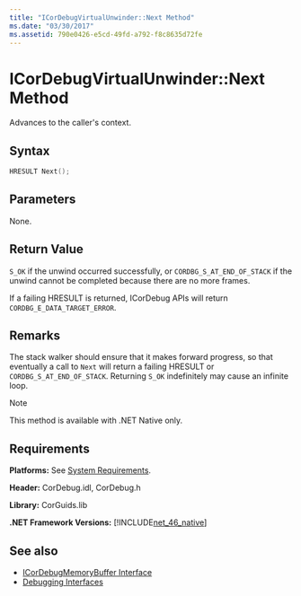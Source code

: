 ```yaml
---
title: "ICorDebugVirtualUnwinder::Next Method"
ms.date: "03/30/2017"
ms.assetid: 790e0426-e5cd-49fd-a792-f8c8635d72fe
---
```

# ICorDebugVirtualUnwinder::Next Method
Advances to the caller's context.  
  
## Syntax  
  
```cpp  
HRESULT Next();  
```  
  
## Parameters  
 None.  
  
## Return Value  
 `S_OK` if the unwind occurred successfully, or `CORDBG_S_AT_END_OF_STACK` if the unwind cannot be completed because there are no more frames.  
  
 If a failing HRESULT is returned, ICorDebug APIs will return `CORDBG_E_DATA_TARGET_ERROR`.  
  
## Remarks  
 The stack walker should ensure that it makes forward progress, so that eventually a call to `Next` will return a failing HRESULT or `CORDBG_S_AT_END_OF_STACK`. Returning `S_OK` indefinitely may cause an infinite loop.  
  
> [!NOTE]
> This method is available with .NET Native only.  
  
## Requirements  
 **Platforms:** See [System Requirements](../../get-started/system-requirements.md).  
  
 **Header:** CorDebug.idl, CorDebug.h  
  
 **Library:** CorGuids.lib  
  
 **.NET Framework Versions:** [!INCLUDE[net_46_native](../../../../includes/net-46-native-md.md)]  
  
## See also

- [ICorDebugMemoryBuffer Interface](icordebugmemorybuffer-interface.md)
- [Debugging Interfaces](debugging-interfaces.md)
